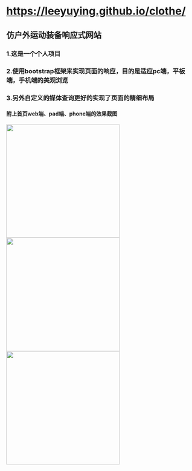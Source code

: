 # https://leeyuying.github.io/clothe/
## 仿户外运动装备响应式网站
### 1.这是一个个人项目
### 2.使用bootstrap框架来实现页面的响应，目的是适应pc端，平板端，手机端的美观浏览
### 3.另外自定义的媒体查询更好的实现了页面的精细布局

#### 附上首页web端、pad端、phone端的效果截图
<img src="https://github.com/LeeYuying/outdoors/blob/master/1.png" width="300"/>
<img src="https://github.com/LeeYuying/outdoors/blob/master/2.png" width="300"/>
<img src="https://github.com/LeeYuying/outdoors/blob/master/3.png" width="300"/>
